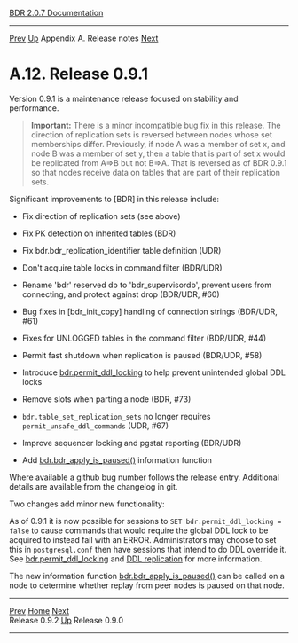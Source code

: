   [BDR 2.0.7 Documentation](README.md)                                                                                            
  ----------------------------------------------------------- ---------------------------------------- --------------------------- -----------------------------------------------------------
  [Prev](release-0.9.2.md "Release 0.9.2")   [Up](releasenotes.md)    Appendix A. Release notes    [Next](release-0.9.0.md "Release 0.9.0")  


# A.12. Release 0.9.1

Version 0.9.1 is a maintenance release focused on stability and
performance.

> **Important:** There is a minor incompatible bug fix in this release.
> The direction of replication sets is reversed between nodes whose set
> memberships differ. Previously, if node A was a member of set x, and
> node B was a member of set y, then a table that is part of set x would
> be replicated from A=\>B but not B=\>A. That is reversed as of BDR
> 0.9.1 so that nodes receive data on tables that are part of their
> replication sets.

Significant improvements to [BDR] in this release include:

-   Fix direction of replication sets (see above)

-   Fix PK detection on inherited tables (BDR)

-   Fix bdr.bdr_replication_identifier table definition (UDR)

-   Don\'t acquire table locks in command filter (BDR/UDR)

-   Rename \'bdr\' reserved db to \'bdr_supervisordb\', prevent users
    from connecting, and protect against drop (BDR/UDR, #60)

-   Bug fixes in [bdr_init_copy] handling of connection
    strings (BDR/UDR, #61)

-   Fixes for UNLOGGED tables in the command filter (BDR/UDR, #44)

-   Permit fast shutdown when replication is paused (BDR/UDR, #58)

-   Introduce
    [bdr.permit_ddl_locking](bdr-configuration-variables.md#GUC-BDR-PERMIT-DDL-LOCKING)
    to help prevent unintended global DDL locks

-   Remove slots when parting a node (BDR, #73)

-   `bdr.table_set_replication_sets` no longer requires
    `permit_unsafe_ddl_commands` (UDR, #67)

-   Improve sequencer locking and pgstat reporting (BDR/UDR)

-   Add
    [bdr.bdr_apply_is_paused()](functions-node-mgmt.md#FUNCTION-BDR-APPLY-IS-PAUSED)
    information function

Where available a github bug number follows the release entry.
Additional details are available from the changelog in git.

Two changes add minor new functionality:

As of 0.9.1 it is now possible for sessions to
`SET bdr.permit_ddl_locking = false` to cause commands that
would require the global DDL lock to be acquired to instead fail with an
ERROR. Administrators may choose to set this in
`postgresql.conf` then have sessions that intend to do DDL
override it. See
[bdr.permit_ddl_locking](bdr-configuration-variables.md#GUC-BDR-PERMIT-DDL-LOCKING)
and [DDL replication](ddl-replication.md) for more information.

The new information function
[bdr.bdr_apply_is_paused()](functions-node-mgmt.md#FUNCTION-BDR-APPLY-IS-PAUSED)
can be called on a node to determine whether replay from peer nodes is
paused on that node.



  ------------------------------------------- ---------------------------------------- -------------------------------------------
  [Prev](release-0.9.2.md)      [Home](README.md)       [Next](release-0.9.0.md)  
  Release 0.9.2                                [Up](releasenotes.md)                                Release 0.9.0
  ------------------------------------------- ---------------------------------------- -------------------------------------------
